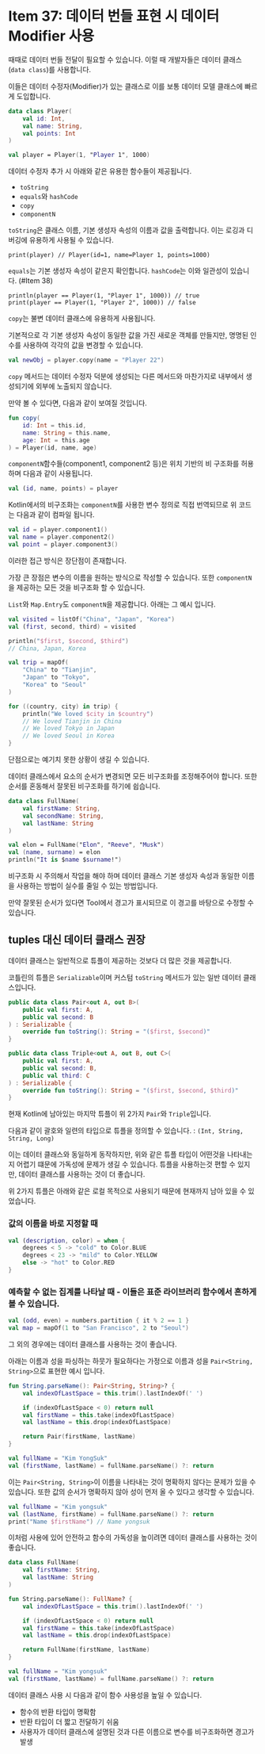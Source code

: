 # Item 37: 데이터 번들 표현 시 데이터 Modifier 사용

때때로 데이터 번들 전달이 필요할 수 있습니다. 이럴 때 개발자들은 데이터 클래스(`data class`)를 사용합니다.

이들은 데이터 수정자(Modifier)가 있는 클래스로 이를 보통 데이터 모델 클래스에 빠르게 도입합니다.

```kotlin
data class Player(
    val id: Int,
    val name: String,
    val points: Int
)

val player = Player(1, "Player 1", 1000)
```

데이터 수정자 추가 시 아래와 같은 유용한 함수들이 제공됩니다.

- `toString`
- `equals`와 `hashCode`
- `copy`
- `componentN`

`toString`은 클래스 이름, 기본 생성자 속성의 이름과 값을 출력합니다.
이는 로깅과 디버깅에 유용하게 사용될 수 있습니다.

    print(player) // Player(id=1, name=Player 1, points=1000)

`equals`는 기본 생성자 속성이 같은지 확인합니다. `hashCode`는 이와 일관성이 있습니다. (#Item 38)

    println(player == Player(1, "Player 1", 1000)) // true
    print(player == Player(1, "Player 2", 1000)) // false

`copy`는 불변 데이터 클래스에 유용하게 사용됩니다.

기본적으로 각 기본 생성자 속성이 동일한 값을 가진 새로운 객체를 만들지만, 명명된 인수를 사용하여 각각의 값을 변경할 수 있습니다.

```kotlin
val newObj = player.copy(name = "Player 22")
```

`copy` 메서드는 데이터 수정자 덕분에 생성되는 다른 메서드와 마찬가지로 내부에서 생성되기에 외부에 노출되지 않습니다.

만약 볼 수 있다면, 다음과 같이 보여질 것입니다.

```kotlin
fun copy(
    id: Int = this.id,
    name: String = this.name,
    age: Int = this.age
) = Player(id, name, age)
```

`componentN`함수들(component1, component2 등)은 위치 기반의 비 구조화를 허용하며 다음과 같이 사용됩니다.

```kotlin
val (id, name, points) = player
```

Kotlin에서의 비구조화는 `componentN`를 사용한 변수 정의로 직접 번역되므로 위 코드는 다음과 같이 컴파일 됩니다.

```kotlin
val id = player.component1()
val name = player.component2()
val point = player.component3()
```

이러한 접근 방식은 장단점이 존재합니다.

가장 큰 장점은 변수의 이름을 원하는 방식으로 작성할 수 있습니다. 또한 `componentN`을 제공하는 모든 것을 비구조화 할 수 있습니다.

`List`와 `Map.Entry`도 `componentN`을 제공합니다. 아래는 그 예시 입니다.

```kotlin
val visited = listOf("China", "Japan", "Korea")
val (first, second, third) = visited

println("$first, $second, $third")
// China, Japan, Korea

val trip = mapOf(
    "China" to "Tianjin",
    "Japan" to "Tokyo",
    "Korea" to "Seoul"
)

for ((country, city) in trip) {
    println("We loved $city in $country")
    // We loved Tianjin in China
    // We loved Tokyo in Japan
    // We loved Seoul in Korea
}
```

단점으로는 예기치 못한 상황이 생길 수 있습니다.

데이터 클래스에서 요소의 순서가 변경되면 모든 비구조화를 조정해주어야 합니다.
또한 순서를 혼동해서 잘못된 비구조화를 하기에 쉽습니다.

```kotlin
data class FullName(
    val firstName: String,
    val secondName: String,
    val lastName: String
)

val elon = FullName("Elon", "Reeve", "Musk")
val (name, surname) = elon
println("It is $name $surname!")
```

비구조화 시 주의해서 작업을 해야 하며 데이터 클래스 기본 생성자 속성과 동일한 이름을 사용하는 방법이 실수를 줄일 수 있는 방법입니다.

만약 잘못된 순서가 있다면 Tool에서 경고가 표시되므로 이 경고를 바탕으로 수정할 수 있습니다.

## tuples 대신 데이터 클래스 권장

데이터 클래스는 일반적으로 튜플이 제공하는 것보다 더 많은 것을 제공합니다.

코틀린의 튜플은 `Serializable`이며 커스텀 `toString` 메서드가 있는 일반 데이터 클래스입니다.

```kotlin
public data class Pair<out A, out B>(
    public val first: A,
    public val second: B
) : Serializable {
    override fun toString(): String = "($first, $second)"
}

public data class Triple<out A, out B, out C>(
    public val first: A,
    public val second: B,
    public val third: C
) : Serializable {
    override fun toString(): String = "($first, $second, $third)"
}

```

현재 Kotlin에 남아있는 마지막 튜플이 위 2가지 `Pair`와 `Triple`입니다.

다음과 같이 괄호와 일련의 타입으로 튜플을 정의할 수 있습니다. : `(Int, String, String, Long)`

이는 데이터 클래스와 동일하게 동작하지만, 위와 같은 튜플 타입이 어떤것을 나타내는지 어렵기 떄문에 가독성에 문제가 생길 수 있습니다.
튜플을 사용하는것 편할 수 있지만, 데이터 클래스를 사용하는 것이 더 좋습니다.

위 2가지 튜플은 아래와 같은 로컬 목적으로 사용되기 때문에 현재까지 남아 있을 수 있었습니다.

### 값의 이름을 바로 지정할 때

```kotlin
val (description, color) = when {
    degrees < 5 -> "cold" to Color.BLUE
    degrees < 23 -> "mild" to Color.YELLOW
    else -> "hot" to Color.RED
}
```

### 예측할 수 없는 집계를 나타날 때 - 이들은 표준 라이브러리 함수에서 흔하게 볼 수 있습니다.

```kotlin
val (odd, even) = numbers.partition { it % 2 == 1 }
val map = mapOf(1 to "San Francisco", 2 to "Seoul")
```

그 외의 경우에는 데이터 클래스를 사용하는 것이 좋습니다.

아래는 이름과 성을 파싱하는 하뭇가 필요하다는 가정으로 이름과 성을 `Pair<String, String>`으로 표현한 예시 입니다.

```kotlin
fun String.parseName(): Pair<String, String>? {
    val indexOfLastSpace = this.trim().lastIndexOf(' ')

    if (indexOfLastSpace < 0) return null
    val firstName = this.take(indexOfLastSpace)
    val lastName = this.drop(indexOfLastSpace)

    return Pair(firstName, lastName)
}

val fullName = "Kim YongSuk"
val (firstName, lastName) = fullName.parseName() ?: return
```

이는 `Pair<String, String>`이 이름을 나타내는 것이 명확하지 않다는 문제가 있을 수 있습니다.
또한 값의 순서가 명확하지 않아 성이 먼저 올 수 있다고 생각할 수 있습니다.

```kotlin
val fullName = "Kim yongsuk"
val (lastName, firstName) = fullName.parseName() ?: return
print("Name $firstName") // Name yongsuk
```

이처럼 사용에 있어 안전하고 함수의 가독성을 높이려면 데이터 클래스를 사용하는 것이 좋습니다.

```kotlin
data class FullName(
    val firstName: String,
    val lastName: String
)

fun String.parseName(): FullName? {
    val indexOfLastSpace = this.trim().lastIndexOf(' ')

    if (indexOfLastSpace < 0) return null
    val firstName = this.take(indexOfLastSpace)
    val lastName = this.drop(indexOfLastSpace)

    return FullName(firstName, lastName)
}

val fullName = "Kim yongsuk"
val (firstName, lastName) = fullName.parseName() ?: return
```

데이터 클래스 사용 시 다음과 같이 함수 사용성을 높일 수 있습니다.

- 함수의 반환 타입이 명확함
- 반환 타입이 더 짧고 전달하기 쉬움
- 사용자가 데이터 클래스에 설명된 것과 다른 이름으로 변수를 비구조화하면 경고가 발생
